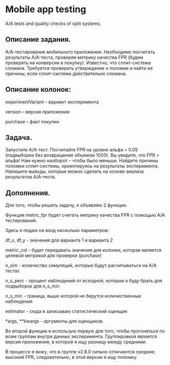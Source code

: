 # Mobile app testing
A/A tests and quality checks of split systems.

## Описание задания.
А/А-тестирование мобильного приложения. Необходимо посчитать результаты A/A-теста, проверяя метрику качества FPR (будем проверять на конверсии в покупку). Известно, что сплит-система сломана. Требуется проверить утверждение о поломке и найти ее причины, если сплит-система действительно сломана.

## Описание колонок:
experimentVariant – вариант эксперимента

version – версия приложения

purchase – факт покупки

## Задача.
Запустите A/A-тест.
Посчитайте FPR на уровне альфа = 0.05 (подвыборки без возвращения объемом 1000). Вы увидите, что FPR > альфа! Нам нужно наоборот – чтобы было меньше.
Найдите причины поломки сплит-системы, ориентируясь на результаты эксперимента.
Напишите выводы, которые можно сделать на основе анализа результатов A/A-теста.

## Дополнения.
Для того, чтобы решить задачу, я объявляю 2 функции.

Функция metric_fpr будет считать метрику качества FPR с помощью А/А тестирований. 

Здесь я подаю на вход несколько параметров:

df_x, df_y - значения для варианта 1 и варианта 2

metric_col - будет передавать значения для колонки, которая является целевой метрикой для проверки (purchase)

n_sim - количество симуляций, которые будут расчитываться на А/А тестах

n_s_perc - процент наблюдений от исходной, которые я буду брать для подвыборок для n_s_min

n_s_min - граница, выше которой не берутся количественные наблюдения

estimator - сюда я записываю статистический оценщик

*args, **kwargs - аргументы для оценщиков.

Во второй функции я использую первую для того, чтобы прогоняться по всем группам внутри данных эксперимента.
Группировкой является версия приложения, в которой я ищу разницу между средними.

В процессе я вижу, что в группе v2.8.0 сильно отличаются средние, высокий FPR, следовательно, в этой версии я ищу поломку.
